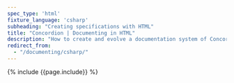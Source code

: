 ```yaml
---
spec_type: 'html'
fixture_language: 'csharp'
subheading: "Creating specifications with HTML"
title: "Concordion | Documenting in HTML"
description: "How to create and evolve a documentation system of Concordion specifications using HTML. After collaboratively discussing the examples, this next step is to document the specification with examples."
redirect_from: 
  - "/documenting/csharp/"
---
```


{% include {{page.include}} %}

